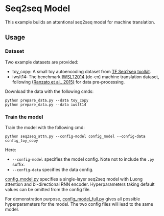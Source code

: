 # Seq2seq Model #

This example builds an attentional seq2seq model for machine translation.

## Usage ##

### Dataset ###

Two example datasets are provided:

  * toy_copy: A small toy autoencoding dataset from
    [TF Seq2seq toolkit](https://github.com/google/seq2seq/tree/2500c26add91b079ca00cf1f091db5a99ddab9ae).
  * iwslt14: The benchmark [IWSLT2014](https://sites.google.com/site/iwsltevaluation2014/home) (de-en) machine
    translation dataset, following [(Ranzato et al., 2015)](https://arxiv.org/pdf/1511.06732.pdf) for data
    pre-processing.

Download the data with the following cmds:

```
python prepare_data.py --data toy_copy
python prepare_data.py --data iwslt14
```

### Train the model ###

Train the model with the following cmd:

```
python seq2seq_attn.py --config-model config_model --config-data config_toy_copy
```

Here:
  * `--config-model` specifies the model config. Note not to include the `.py` suffix.
  * `--config-data` specifies the data config.

[config_model.py](./config_model.py) specifies a single-layer seq2seq model with Luong attention and bi-directional
RNN encoder. Hyperparameters taking default values can be omitted from the config file.

For demonstration purpose, [config_model_full.py](./config_model_full.py) gives all possible hyperparameters for the
model. The two config files will lead to the same model.
